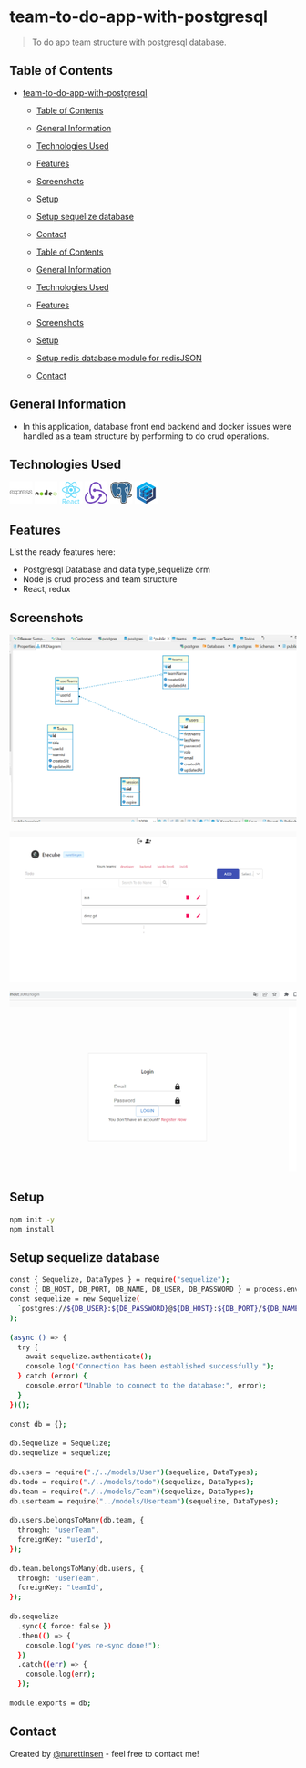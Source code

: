 # team-to-do-app-with-postgresql

> To do app team structure with postgresql database.

## Table of Contents

- [team-to-do-app-with-postgresql](#team-to-do-app-with-postgresql)
  - [Table of Contents](#table-of-contents)
  - [General Information](#general-information)
  - [Technologies Used](#technologies-used)
  - [Features](#features)
  - [Screenshots](#screenshots)
  - [Setup](#setup)
  - [Setup sequelize database](#setup-sequelize-database)
  - [Contact](#contact)

  - [Table of Contents](#table-of-contents)
  - [General Information](#general-information)
  - [Technologies Used](#technologies-used)
  - [Features](#features)
  - [Screenshots](#screenshots)
  - [Setup](#setup)
  - [Setup redis database module for redisJSON](#setup-redis-database-module-for-redisjson)
  - [Contact](#contact)
  <!-- * [License](#license) -->

## General Information

- In this application, database front end backend and docker issues were handled as a team structure by performing to do crud operations.

## Technologies Used

<img src="https://raw.githubusercontent.com/devicons/devicon/master/icons/express/express-original-wordmark.svg" alt="redis" width="40" height="40"/> <img src="https://raw.githubusercontent.com/devicons/devicon/master/icons/nodejs/nodejs-original-wordmark.svg" alt="express" width="40" height="40"/>
<img src="https://raw.githubusercontent.com/devicons/devicon/master/icons/react/react-original-wordmark.svg" alt="express" width="40" height="40"/>
<img src="https://raw.githubusercontent.com/devicons/devicon/master/icons/redux/redux-original.svg" alt="express" width="40" height="40"/>
<img src="https://raw.githubusercontent.com/devicons/devicon/master/icons/postgresql/postgresql-original.svg" alt="express" width="40" height="40"/>
<img src="https://raw.githubusercontent.com/devicons/devicon/master/icons/sequelize/sequelize-original.svg" alt="express" width="40" height="40"/>

## Features

List the ready features here:

- Postgresql Database and data type,sequelize orm
- Node js crud process and team structure
- React, redux

## Screenshots

![Example screenshot](https://github.com/nuri35/team-to-do-app-with-postgresql/blob/master/project%20images/Ekran%20Al%C4%B1nt%C4%B1s%C4%B1.PNG)

![Example screenshot](https://github.com/nuri35/team-to-do-app-with-postgresql/blob/master/project%20images/content.PNG)

![Example screenshot](https://github.com/nuri35/team-to-do-app-with-postgresql/blob/master/project%20images/login.PNG)

## Setup

```sh
npm init -y
npm install
```

## Setup sequelize database

```sh
const { Sequelize, DataTypes } = require("sequelize");
const { DB_HOST, DB_PORT, DB_NAME, DB_USER, DB_PASSWORD } = process.env;
const sequelize = new Sequelize(
  `postgres://${DB_USER}:${DB_PASSWORD}@${DB_HOST}:${DB_PORT}/${DB_NAME}`
);

(async () => {
  try {
    await sequelize.authenticate();
    console.log("Connection has been established successfully.");
  } catch (error) {
    console.error("Unable to connect to the database:", error);
  }
})();

const db = {};

db.Sequelize = Sequelize;
db.sequelize = sequelize;

db.users = require("./../models/User")(sequelize, DataTypes);
db.todo = require("./../models/todo")(sequelize, DataTypes);
db.team = require("./../models/Team")(sequelize, DataTypes);
db.userteam = require("../models/Userteam")(sequelize, DataTypes);

db.users.belongsToMany(db.team, {
  through: "userTeam",
  foreignKey: "userId",
});

db.team.belongsToMany(db.users, {
  through: "userTeam",
  foreignKey: "teamId",
});

db.sequelize
  .sync({ force: false })
  .then(() => {
    console.log("yes re-sync done!");
  })
  .catch((err) => {
    console.log(err);
  });

module.exports = db;
```

## Contact

Created by [@nurettinsen](https://www.linkedin.com/in/nurettin-sen/) - feel free to contact me!
